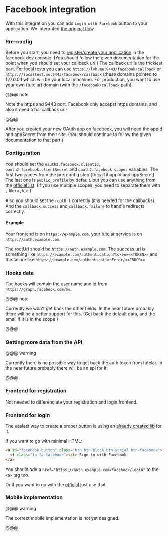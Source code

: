 # Facebook integration

With this integration you can add `Login with Facebook` button to your application.
We integrated [the original flow](https://developers.facebook.com/docs/facebook-login/manually-build-a-login-flow/).

### Pre-config
Before you start, you need to [register/create your application](https://auth0.com/docs/connections/social/facebook) in the facebook dev console. 
(You should follow the given documentation for the point when you should set your callback url.)
The callback url is the trickiest part.
For local tests you can use `https://lvh.me:9443/facebook/callback` or `https://localtest.me:9443/facebook/callback` (these domains pointed to 127.0.0.1 which will be your local machine).
For production, you want to use your own (tutelar) domain (with the `/facebook/callback` path).

@@@ note

Note the https and 9443 port. 
Facebook only accepst https domains, and also it need a full callback url!

@@@

After you created your new OAuth app on facebook, you will need the appId and appSecret from their site. (You should continue to follow the given documentation to that part.)

### Configuration
You should set the `oauth2.facebook.clientId`, `oauth2.facebook.clientSecret` and `oauth2.facebook.scopes` variables.
The first two cames from the pre-config step (fb call it appId and appSecret). The last one is `public_profile` by default, but you can use anything from the [official list](https://developers.facebook.com/docs/facebook-login/permissions/).
(If you use multiple scopes, you need to separate them with `,` like `a,b,c`.)

Also you should set the `rootUrl` correctly (it is needed for the callbacks). And the `callback.success` and `callback.failure` to handle redirects correctly.

#### Example
Your frontend is on `https://example.com`, your tutelar service is on `https://auth.example.com`.

The rootUrl should be `https://auth.example.com`. The success url is something like `https://example.com/authentication?token=<<TOKEN>>` 
and the failure like `https://example.com/authenticationError/<<ERROR>>` 
    
### Hooks data
The hooks will contain the user name and id from `https://graph.facebook.com/me`.

@@@ note

Currently we won't get back the other fields.
In the near future probably there will be a better support for this.
(Get back the default data, and the email if it is in the scope.)

@@@

### Getting more data from the API

@@@ warning

Currently there is no possible way to get back the auth token from tutelar.
In the near future probably there will be an api for it.

@@@

### Frontend for registration
Not needed to differenciate your registration and login frontend.

### Frontend for login
The easiest way to create a proper button is using an [already created lib](https://lipis.github.io/bootstrap-social/) for it.

If you want to go with minimal HTML:
```html
<a id="facebook-button" class="btn btn-block btn-social btn-facebook">
  <i class="fa fa-facebook"></i> Sign in with Facebook
</a>
```

You should add a `href="https://auth.example.com/facebook/login"` to the `<a>` tag too.

Or if you want to go with the [official](https://developers.facebook.com/docs/facebook-login/web/login-button/) just use that.

 
### Mobile implementation

@@@ warning

The correct mobile implementation is not yet designed.

@@@
